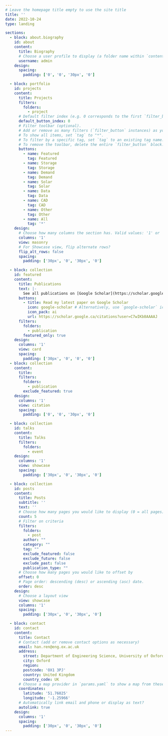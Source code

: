 ```yaml
---
# Leave the homepage title empty to use the site title
title: ''
date: 2022-10-24
type: landing

sections:
  - block: about.biography
    id: about
    content:
      title: Biography
      # Choose a user profile to display (a folder name within `content/authors/`)
      username: admin
    design:
      spacing:
        padding: ['0', '0', '30px', '0']

  - block: portfolio
    id: projects
    content:
      title: Projects
      filters:
        folders:
          - project
      # Default filter index (e.g. 0 corresponds to the first `filter_button` instance below).
      default_button_index: 0
      # Filter toolbar (optional).
      # Add or remove as many filters (`filter_button` instances) as you like.
      # To show all items, set `tag` to "*".
      # To filter by a specific tag, set `tag` to an existing tag name.
      # To remove the toolbar, delete the entire `filter_button` block.
      buttons:
        - name: Featured
          tag: Featured
        - name: Storage
          tag: Storage
        - name: Demand
          tag: Demand
        - name: Solar
          tag: Solar
        - name: Data
          tag: Data
        - name: CAD
          tag: CAD
        - name: Other
          tag: Other
        - name: All
          tag: '*'
    design:
      # Choose how many columns the section has. Valid values: '1' or '2'.
      columns: '1'
      view: masonry
      # For Showcase view, flip alternate rows?
      flip_alt_rows: false
      spacing:
        padding: ['30px', '0', '30px', '0']

  - block: collection
    id: featured
    content:
      title: Publications
      text: |-
        See all publications on [Google Scholar](https://scholar.google.ca/citations?user=C7wIKb8AAAAJ).
      buttons:
        - title: Read my latest paper on Google Scholar
          icon: google-scholar # Alternatively, use `google-scholar` icon from `ai` icon pack
          icon_pack: ai
          url: https://scholar.google.ca/citations?user=C7wIKb8AAAAJ
      filters:
        folders:
          - publication
        featured_only: true
    design:
      columns: '1'
      view: card
      spacing:
        padding: ['30px', '0', '0', '0']
  - block: collection
    content:
      title: 
      filters:
        folders:
          - publication
        exclude_featured: true
    design:
      columns: '1'
      view: citation
      spacing:
        padding: ['0', '0', '30px', '0']

  - block: collection
    id: talks
    content:
      title: Talks
      filters:
        folders:
          - event
    design:
      columns: '1'
      view: showcase
      spacing:
        padding: ['30px', '0', '30px', '0']

  - block: collection
    id: posts
    content:
      title: Posts
      subtitle: ''
      text: ''
      # Choose how many pages you would like to display (0 = all pages)
      count: 5
      # Filter on criteria
      filters:
        folders:
          - post
        author: ""
        category: ""
        tag: ""
        exclude_featured: false
        exclude_future: false
        exclude_past: false
        publication_type: ""
      # Choose how many pages you would like to offset by
      offset: 0
      # Page order: descending (desc) or ascending (asc) date.
      order: desc
    design:
      # Choose a layout view
      view: showcase
      columns: '1'
      spacing:
        padding: ['30px', '0', '30px', '0']

  - block: contact
    id: contact
    content:
      title: Contact
      # Contact (add or remove contact options as necessary)
      email: han.ren@eng.ox.ac.uk
      address:
        street: Department of Engineering Science, University of Oxford, Parks Road
        city: Oxford
        region:
        postcode: 'OX1 3PJ'
        country: United Kingdom
        country_code: UK
      # Choose a map provider in `params.yaml` to show a map from these coordinates
      coordinates:
        latitude: '51.76025'
        longitude: '-1.25966'  
      # Automatically link email and phone or display as text?
      autolink: true
    design:
      columns: '1'
      spacing:
        padding: ['30px', '0', '30px', '0']
---
```


